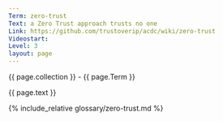 ```yaml
---
Term: zero-trust
Text: a Zero Trust approach trusts no one
Link: https://github.com/trustoverip/acdc/wiki/zero-trust
Videostart: 
Level: 3
layout: page
---
```


{{ page.collection }} - {{ page.Term }}

   {{ page.text }}

{% include_relative glossary/zero-trust.md %}
